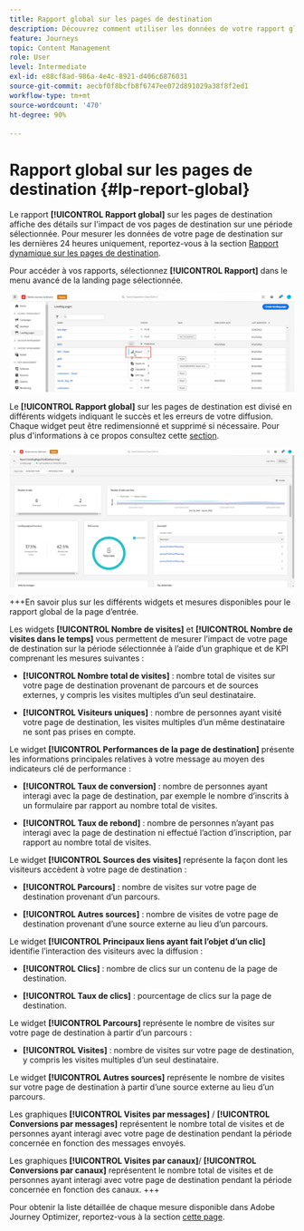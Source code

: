 ```yaml
---
title: Rapport global sur les pages de destination
description: Découvrez comment utiliser les données de votre rapport global sur les pages de destination
feature: Journeys
topic: Content Management
role: User
level: Intermediate
exl-id: e88cf8ad-986a-4e4c-8921-d406c6876031
source-git-commit: aecbf0f8bcfb8f6747ee072d891029a38f8f2ed1
workflow-type: tm+mt
source-wordcount: '470'
ht-degree: 90%

---
```


# Rapport global sur les pages de destination {#lp-report-global}

Le rapport **[!UICONTROL Rapport global]** sur les pages de destination affiche des détails sur l&#39;impact de vos pages de destination sur une période sélectionnée. Pour mesurer les données de votre page de destination sur les dernières 24 heures uniquement, reportez-vous à la section [Rapport dynamique sur les pages de destination](lp-report-live.md).

Pour accéder à vos rapports, sélectionnez **[!UICONTROL Rapport]** dans le menu avancé de la landing page sélectionnée.

![](assets/landing_page_report.png)

Le **[!UICONTROL Rapport global]** sur les pages de destination est divisé en différents widgets indiquant le succès et les erreurs de votre diffusion. Chaque widget peut être redimensionné et supprimé si nécessaire. Pour plus d&#39;informations à ce propos consultez cette [section](global-report.md).

![](assets/landing_page_global.png)

+++En savoir plus sur les différents widgets et mesures disponibles pour le rapport global de la page d’entrée.

Les widgets **[!UICONTROL Nombre de visites]** et **[!UICONTROL Nombre de visites dans le temps]** vous permettent de mesurer l’impact de votre page de destination sur la période sélectionnée à lʼaide d’un graphique et de KPI comprenant les mesures suivantes :

* **[!UICONTROL Nombre total de visites]** : nombre total de visites sur votre page de destination provenant de parcours et de sources externes, y compris les visites multiples dʼun seul destinataire.

* **[!UICONTROL Visiteurs uniques]** : nombre de personnes ayant visité votre page de destination, les visites multiples dʼun même destinataire ne sont pas prises en compte.

Le widget **[!UICONTROL Performances de la page de destination]** présente les informations principales relatives à votre message au moyen des indicateurs clé de performance :

* **[!UICONTROL Taux de conversion]** : nombre de personnes ayant interagi avec la page de destination, par exemple le nombre dʼinscrits à un formulaire par rapport au nombre total de visites.

* **[!UICONTROL Taux de rebond]** : nombre de personnes nʼayant pas interagi avec la page de destination ni effectué lʼaction dʼinscription, par rapport au nombre total de visites.

Le widget **[!UICONTROL Sources des visites]** représente la façon dont les visiteurs accèdent à votre page de destination :

* **[!UICONTROL Parcours]** : nombre de visites sur votre page de destination provenant dʼun parcours.

* **[!UICONTROL Autres sources]** : nombre de visites de votre page de destination provenant d’une source externe au lieu d’un parcours.

Le widget **[!UICONTROL Principaux liens ayant fait l’objet d’un clic]** identifie lʼinteraction des visiteurs avec la diffusion :

* **[!UICONTROL Clics]** : nombre de clics sur un contenu de la page de destination.

* **[!UICONTROL Taux de clics]** : pourcentage de clics sur la page de destination.

Le widget **[!UICONTROL Parcours]** représente le nombre de visites sur votre page de destination à partir dʼun parcours :

* **[!UICONTROL Visites]** : nombre de visites sur votre page de destination, y compris les visites multiples d’un seul destinataire.

Le widget **[!UICONTROL Autres sources]** représente le nombre de visites sur votre page de destination à partir d’une source externe au lieu d’un parcours.

Les graphiques **[!UICONTROL Visites par messages]** / **[!UICONTROL Conversions par messages]** représentent le nombre total de visites et de personnes ayant interagi avec votre page de destination pendant la période concernée en fonction des messages envoyés.

Les graphiques **[!UICONTROL Visites par canaux]**/ **[!UICONTROL Conversions par canaux]** représentent le nombre total de visites et de personnes ayant interagi avec votre page de destination pendant la période concernée en fonction des canaux.
+++

Pour obtenir la liste détaillée de chaque mesure disponible dans Adobe Journey Optimizer, reportez-vous à la section [cette page](global-report.md#list-of-components-global).
